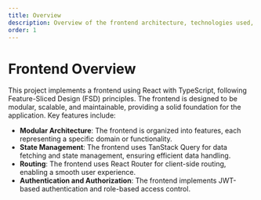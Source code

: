 ```yaml
---
title: Overview
description: Overview of the frontend architecture, technologies used, and key features.
order: 1
---
```


# Frontend Overview

This project implements a frontend using React with TypeScript, following Feature-Sliced Design (FSD) principles. The
frontend is designed to be modular, scalable, and maintainable, providing a solid foundation for the application. Key
features include:
- **Modular Architecture**: The frontend is organized into features, each representing a specific domain or functionality.
- **State Management**: The frontend uses TanStack Query for data fetching and state management, ensuring efficient data handling.
- **Routing**: The frontend uses React Router for client-side routing, enabling a smooth user experience.
- **Authentication and Authorization**: The frontend implements JWT-based authentication and role-based access control.
